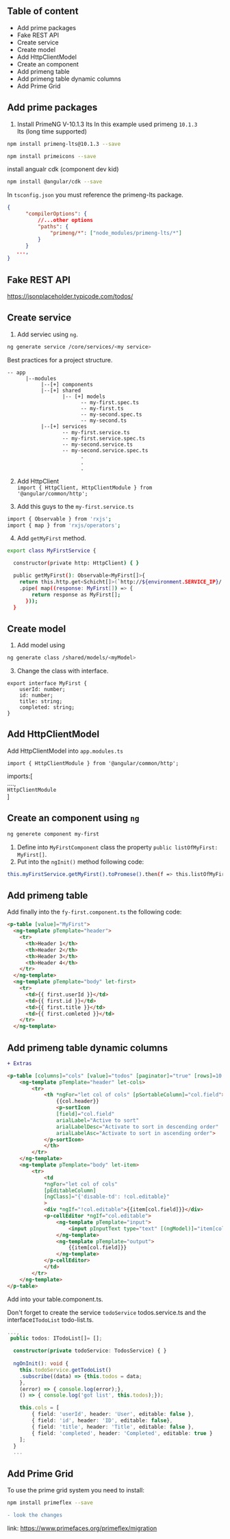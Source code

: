 ## Table of content
* Add prime packages
* Fake REST API
* Create service
* Create model
* Add HttpClientModel
* Create an component
* Add primeng table
* Add primeng table dynamic columns
* Add Prime Grid


## Add prime packages

1. Install PrimeNG V-10.1.3 lts
In this example used primeng `10.1.3`</br>
lts (long time supported) </br>
```bash
npm install primeng-lts@10.1.3 --save
```

```bash
npm install primeicons --save
```

install angualr cdk (component dev kid)
```bash
npm install @angular/cdk --save
```

In `tsconfig.json` you must reference the primeng-lts package.
```json
{ 
      "compilerOptions": {
          //...other options
          "paths": {
              "primeng/*": ["node_modules/primeng-lts/*"]
          }
      }
   ...,
}
```

## Fake REST API

https://jsonplaceholder.typicode.com/todos/

## Create service

1. Add serviec using `ng`. 
```bash
ng generate service /core/services/<my service>
```

Best practices for a project structure.
```
-- app
      |--modules
           |--[+] components
           |--[+] shared
                  |-- [+] models 
                        -- my-first.spec.ts
                        -- my-first.ts
                        -- my-second.spec.ts
                        -- my-second.ts
           |--[+] services
                  -- my-first.service.ts
                  -- my-first.service.spec.ts
                  -- my-second.service.ts
                  -- my-second.service.spec.ts
                        .
                        .
                        .
```

2. Add HttpClient </br>
`import { HttpClient, HttpClientModule } from '@angular/common/http';`

3. Add this guys to the `my-first.service.ts`

```bash
import { Observable } from 'rxjs';
import { map } from 'rxjs/operators';
```

4. Add `getMyFirst` method.

```bash
export class MyFirstService {

  constructor(private http: HttpClient) { }

  public getMyFirst(): Observable<MyFirst[]>{
    return this.http.get<Schicht[]>(`http://${environment.SERVICE_IP}/...`)
    .pipe( map((response: MyFirst[]) => {
        return response as MyFirst[];
      }));
  }
```

## Create model
1. Add model using 
```bash
ng generate class /shared/models/<myModel>
``` 
3. Change the class with interface.

```
export interface MyFirst {
    userId: number;
    id: number;
    title: string;
    completed: string;
}
```

## Add HttpClientModel

Add HttpClientModel into `app.modules.ts`

`import { HttpClientModule } from '@angular/common/http';`

imports:[</br>
....,</br>
`HttpClientModule` </br>
]

## Create an component using `ng`

```bash
ng generete component my-first
```

1. Define into `MyFirstComponent` class the property `public listOfMyFirst: MyFirst[]`.
2. Put into the `ngInit()` method following code: 
```bash
this.myFirstService.getMyFirst().toPromese().then(f => this.listOfMyFirst = s);
```

## Add primeng table

Add finally into the `fy-first.component.ts` the following code:

```html
<p-table [value]="MyFirst">
  <ng-template pTemplate="header">
    <tr>
      <th>Header 1</th>
      <th>Header 2</th>
      <th>Header 3</th>
      <th>Header 4</th>
    </tr>
  </ng-template>
  <ng-template pTemplate="body" let-first>
    <tr>
      <td>{{ first.userId }}</td>
      <td>{{ first.id }}</td>
      <td>{{ first.title }}</td>
      <td>{{ first.comleted }}</td>
    </tr>
  </ng-template>
```
## Add primeng table dynamic columns

```diff
+ Extras      
```
      
```html
<p-table [columns]="cols" [value]="todos" [paginator]="true" [rows]=10 responsiveLayout="scroll" (onEdit)="onEdit($event)">
    <ng-template pTemplate="header" let-cols>
        <tr>
            <th *ngFor="let col of cols" [pSortableColumn]="col.field">
                {{col.header}}
                <p-sortIcon 
                [field]="col.field" 
                arialLabel="Active to sort" 
                arialLabelDesc="Activate to sort in descending order" 
                arialLabelAsc="Activate to sort in ascending order">
            </p-sortIcon>
            </th>
        </tr>
    </ng-template>
    <ng-template pTemplate="body" let-item>
        <tr>
            <td 
            *ngFor="let col of cols" 
            [pEditableColumn] 
            [ngClass]="{'disable-td': !col.editable}"
            >
            <div *ngIf="!col.editable">{{item[col.field]}}</div>
            <p-cellEditor *ngIf="col.editable">
                <ng-template pTemplate="input">
                    <input pInputText type="text" [(ngModel)]="item[col.field]"/>
                </ng-template>
                <ng-template pTemplate="output">
                    {{item[col.field]}}
                </ng-template>
            </p-cellEditor>
            </td>
        </tr>
    </ng-template>
</p-table>
```

Add into your table.component.ts. 

Don't forget to create the service `todoService` todos.service.ts and the interface`ITodoList` todo-list.ts.

```typeScript
...,
 public todos: ITodoList[]= [];

  constructor(private todoService: TodosService) { }
  
  ngOnInit(): void {
    this.todoService.getTodoList()
    .subscribe((data) => {this.todos = data;
    }, 
    (error) => { console.log(error);},
    () => { console.log('got list', this.todos);});

    this.cols = [
        { field: 'userId', header: 'User', editable: false },
        { field: 'id', header: 'ID', editable: false},
        { field: 'title', header: 'Title', editable: false },
        { field: 'completed', header: 'Completed', editable: true }
    ];
  }
  ...
```


## Add Prime Grid

To use the prime grid system you need to install:

```bash
npm install primeflex --save
```


```diff
- look the changes
```

link: https://www.primefaces.org/primeflex/migration

